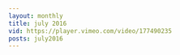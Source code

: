 ```yaml
---
layout: monthly
title: july 2016
vid: https://player.vimeo.com/video/177490235
posts: july2016
---
```

